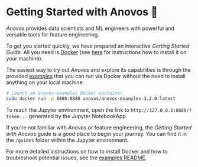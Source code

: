 # Getting Started with Anovos 🚀

_Anovos_ provides data scientists and ML engineers with powerful and versatile tools for feature engineering.

To get you started quickly, we have prepared an interactive _Getting Started Guide_.
All you need is [Docker](https://www.docker.com) (see [here](https://www.docker.com/products/docker-desktop)
for instructions how to install it on your machine).

The easiest way to try out _Anovos_ and explore its capabilities is through the provided
[examples](/examples) that you can run via Docker without the need to install anything
on your local machine.

```bash
# Launch an anovos-examples Docker container
sudo docker run -p 8888:8888 anovos/anovos-examples-3.2.0:latest
```

To reach the Jupyter environment, open the link to `http://127.0.0.1:8888/?token...`
generated by the Jupyter NotebookApp.

If you're not familiar with _Anovos_ or feature engineering, the _Getting Started with
Anovos_ guide is a good place to begin your journey.
You can find it in the `/guides` folder within the Jupyter environment.

For more detailed instructions on how to install Docker and how to troubleshoot potential
issues, see the [examples README](https://github.com/anovos/anovos/blob/main/examples/README.md).
